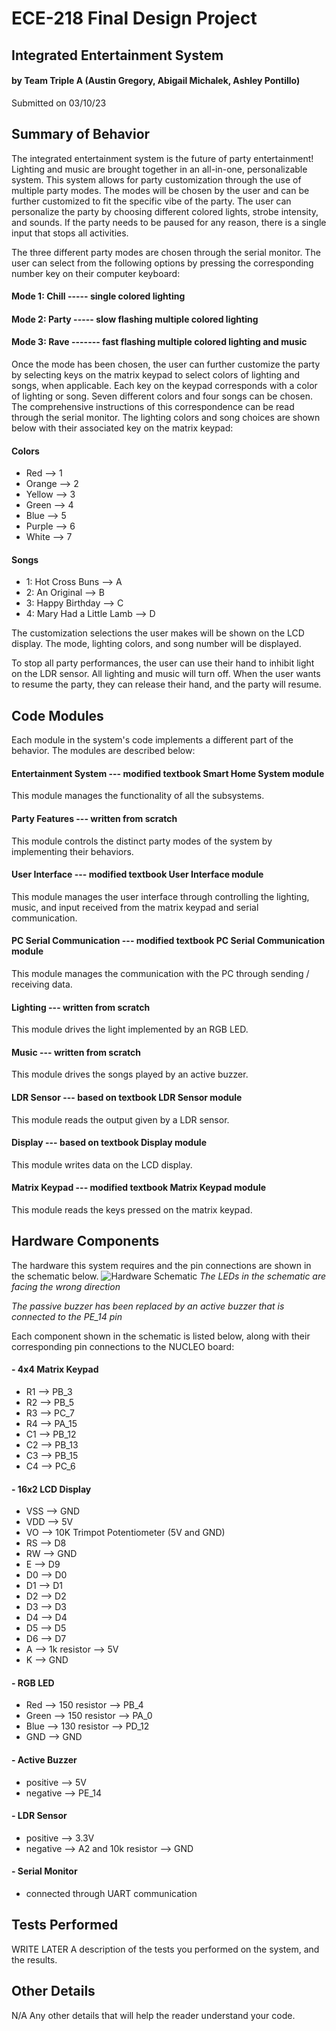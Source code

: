 # ECE-218 Final Design Project
## Integrated Entertainment System

#### by Team Triple A (Austin Gregory, Abigail Michalek, Ashley Pontillo)

Submitted on 03/10/23

Summary of Behavior
-------------------
The integrated entertainment system is the future of party entertainment! Lighting and music are brought together in an all-in-one, personalizable system. This system allows for party customization through the use of multiple party modes. The modes will be chosen by the user and can be further customized to fit the specific vibe of the party. The user can personalize the party by choosing different colored lights, strobe intensity, and sounds. If the party needs to be paused for any reason, there is a single input that stops all activities.

The three different party modes are chosen through the serial monitor. The user can select from the following options by pressing the corresponding number key on their computer keyboard:
#### Mode 1: Chill ----- single colored lighting
#### Mode 2: Party ----- slow flashing multiple colored lighting
#### Mode 3: Rave ------- fast flashing multiple colored lighting and music

Once the mode has been chosen, the user can further customize the party by selecting keys on the matrix keypad to select colors of lighting and songs, when applicable. Each key on the keypad corresponds with a color of lighting or song. Seven different colors and four songs can be chosen. The comprehensive instructions of this correspondence can be read through the serial monitor. The lighting colors and song choices are shown below with their associated key on the matrix keypad:

#### Colors
- Red --> 1
- Orange --> 2
- Yellow --> 3
- Green --> 4
- Blue --> 5
- Purple --> 6
- White --> 7

#### Songs
- 1: Hot Cross Buns --> A
- 2: An Original --> B
- 3: Happy Birthday --> C
- 4: Mary Had a Little Lamb --> D

The customization selections the user makes will be shown on the LCD display. The mode, lighting colors, and song number will be displayed.

To stop all party performances, the user can use their hand to inhibit light on the LDR sensor. All lighting and music will turn off. When the user wants to resume the party, they can release their hand, and the party will resume.

Code Modules
------------
Each module in the system's code implements a different part of the behavior. The modules are described below:
#### Entertainment System --- modified textbook Smart Home System module
This module manages the functionality of all the subsystems.

#### Party Features --- written from scratch
This module controls the distinct party modes of the system by implementing their behaviors.
  
#### User Interface --- modified textbook User Interface module
This module manages the user interface through controlling the lighting, music, and input           received from the matrix keypad and serial communication.
  
#### PC Serial Communication --- modified textbook PC Serial Communication module
This module manages the communication with the PC through sending / receiving data.

#### Lighting --- written from scratch
This module drives the light implemented by an RGB LED.
    
#### Music --- written from scratch
This module drives the songs played by an active buzzer.
    
#### LDR Sensor --- based on textbook LDR Sensor module
This module reads the output given by a LDR sensor.
   
#### Display --- based on textbook Display module
This module writes data on the LCD display.
    
#### Matrix Keypad --- modified textbook Matrix Keypad module
This module reads the keys pressed on the matrix keypad.

Hardware Components
-------------------
The hardware this system requires and the pin connections are shown in the schematic below.
![Hardware Schematic](https://lh3.googleusercontent.com/kEasagN08I37e5mX_3HTPFbunfxhqe9EgBodsjEhgqVYuyBt04OjoYGvARiIrNsAxBQx2bYkxcrl-uSowxyZJbQ8Qk8oaPN85uCqph3TpQ)
*The LEDs in the schematic are facing the wrong direction*

*The passive buzzer has been replaced by an active buzzer that is connected to the PE_14 pin*

Each component shown in the schematic is listed below, along with their corresponding pin connections to the NUCLEO board:
#### - 4x4 Matrix Keypad
  - R1 --> PB_3
  - R2 --> PB_5
  - R3 --> PC_7
  - R4 --> PA_15
  - C1 --> PB_12
  - C2 --> PB_13
  - C3 --> PB_15
  - C4 --> PC_6
#### - 16x2 LCD Display
  - VSS --> GND
  - VDD --> 5V
  - VO --> 10K Trimpot Potentiometer (5V and GND)
  - RS --> D8
  - RW --> GND
  - E --> D9
  - D0 --> D0
  - D1 --> D1
  - D2 --> D2
  - D3 --> D3
  - D4 --> D4
  - D5 --> D5
  - D6 --> D7
  - A --> 1k resistor --> 5V
  - K --> GND
#### - RGB LED
  - Red --> 150 resistor --> PB_4
  - Green --> 150 resistor --> PA_0
  - Blue --> 130 resistor --> PD_12
  - GND --> GND
#### - Active Buzzer
  - positive --> 5V
  - negative --> PE_14
#### - LDR Sensor
  - positive --> 3.3V
  - negative --> A2 and 10k resistor --> GND
#### - Serial Monitor
  - connected through UART communication

Tests Performed
---------------
WRITE LATER
A description of the tests you performed on the system, and the results.

Other Details
-------------
N/A
Any other details that will help the reader understand your code.
